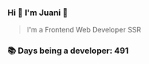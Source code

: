 ### Hi 👋 I&#39;m Juani 🦁

> I&#39;m a Frontend Web Developer SSR

### 📚 Days being a developer: 491

